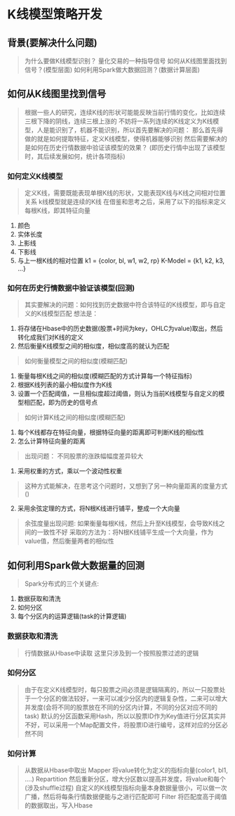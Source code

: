 # K线模型策略开发
## 背景(要解决什么问题)
> 为什么要做K线模型识别？
量化交易的一种指导信号
> 如何从K线图里面找到信号？(模型层面)
> 如何利用Spark做大数据回测？(数据计算层面)

## 如何从K线图里找到信号
> 根据一些人的研究，连续K线的形状可能能反映当前行情的变化，比如连续三根下降的阴线，连续三根上涨的
> 不妨将一系列连续的K线定义为K线模型，人是能识别了，机器不能识别，所以首先要解决的问题：
那么首先得做的就是如何提取特征，定义K线模型，使得机器能够识别
> 然后需要解决的是如何在历史行情数据中验证该模型的效果？
(即历史行情中出现了该模型时，其后续发展如何，统计各项指标)

### 如何定义K线模型
> 定义K线，需要既能表现单根K线的形状，又能表现K线与K线之间相对位置关系
> k线模型就是连续的K线
> 在借鉴和思考之后，采用了以下的指标来定义每根K线，即其特征向量
1. 颜色
2. 实体长度
3. 上影线
4. 下影线
5. 与上一根K线的相对位置
k1 = {color, bl, w1, w2, rp}
K-Model = {k1, k2, k3, ...}
### 如何在历史行情数据中验证该模型(回测)
> 其实要解决的问题：如何找到历史数据中符合该特征的K线模型，即与自定义的K线模型匹配
> 想法是：
1. 将存储在Hbase中的历史数据(股票+时间为key，OHLC为value)取出，然后转化成我们对K线的定义
2. 然后衡量K线模型之间的相似度，相似度高的就认为匹配

> 如何衡量模型之间的相似度(模糊匹配)
1. 衡量每根K线之间的相似度(模糊匹配的方式计算每一个特征指标)
2. 根据K线列表的最小相似度作为K线
3. 设置一个匹配阈值，一旦相似度超过阈值，则认为当前K线模型与自定义的模型相匹配，即为历史的信号点

> 如何计算K线之间的相似度(模糊匹配)
1. 每个K线都存在特征向量，根据特征向量的距离即可判断K线的相似性
2. 怎么计算特征向量的距离

> 出现问题：
不同股票的涨跌幅幅度差异较大
1. 采用权重的方式，乘以一个波动性权重
> 这种方式能解决，在思考这个问题时，又想到了另一种向量距离的度量方式()
2. 采用余弦定理的方式，将N根K线进行铺平，整成一个大向量

> 余弦度量出现问题: 如果衡量每根K线，然后上升至K线模型，会导致K线之间的一致性不好
采取的方法为：将N根K线铺平生成一个大向量，作为value值，然后衡量两者的相似性


## 如何利用Spark做大数据量的回测
> Spark分布式的三个关键点:
1. 数据获取和清洗
2. 如何分区
3. 每个分区内的运算逻辑(task的计算逻辑)
### 数据获取和清洗
> 行情数据从Hbase中读取
> 这里只涉及到一个按照股票过滤的逻辑
### 如何分区
> 由于在定义K线模型时，每只股票之间必须是逻辑隔离的，所以一只股票处于一个分区的做法较好，一来可以减少分区内的逻辑复杂性，二来可以增大并发度(会将不同的股票放在不同的分区内计算，不同的分区对应不同的task)
> 默认的分区函数采用Hash，所以以股票ID作为Key值进行分区其实并不好，可以采用一个Map配置文件，将股票ID进行编号，这样对应的分区必然不同

### 如何计算
> 从数据从Hbase中取出
> Mapper 将value转化为定义的指标向量(color1, bl1, ....)
> Repartition 然后重新分区，增大分区数以提高并发度，将value和每个(涉及shuffle过程)
> 自定义的K线模型指标向量本身数据量很小，可以做一次广播，然后将每条行情数据便能与之进行匹配即可
> Filter 将匹配度高于阈值的数据取出，写入Hbase

